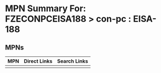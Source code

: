 



# MPN Summary For: FZECONPCEISA188 > con-pc : EISA-188

## MPNs
  

|MPN|Direct Links|Search Links|
| :--- | :--- | :--- |
||||
